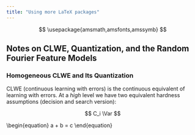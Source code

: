 ```yaml
---
title: "Using more LaTeX packages"
---
```


$$
\usepackage{amsmath,amsfonts,amssymb}
$$
## Notes on CLWE, Quantization, and the Random Fourier Feature Models

### Homogeneous CLWE and Its Quantization

CLWE (continuous learning with errors) is the continuous equivalent of learning with errors. At a _high_ level we have two equivalent hardness assumptions (decision and search version):

$$
\newcommand{\Var}{\texttt{Var}}
$$

$$
  C_i \Var
$$


\begin{equation}
  a + b = c
\end{equation}
